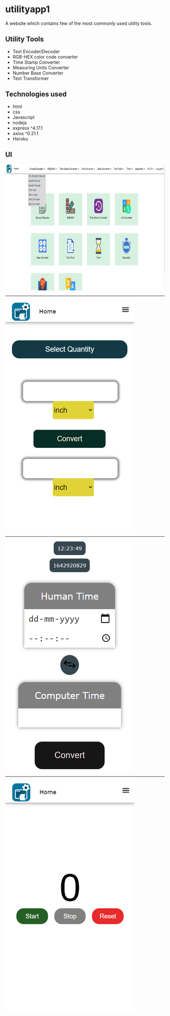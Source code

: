 # utilityapp1
A website which contains few of the most commonly used utility tools. 

## Utility Tools
- Text Encoder/Decoder
- RGB-HEX color code converter
- Time Stamp Converter
- Measuring Units Converter
- Number Base Converter
- Text Transformer

## Technologies used
- html
- css
- Javascript
- nodejs
- express ^4.17.1
- axios ^0.21.1
- Heroku

## UI
<img src="/readmeimages/ua-ss1.jpg" height="400px"/>
<hr/>
<img src="/readmeimages/ua-ss2.png" />
<hr/>
<img src="/readmeimages/ua-ss3.png" />
<hr/>
<img src="/readmeimages/ua-ss4.png" />
